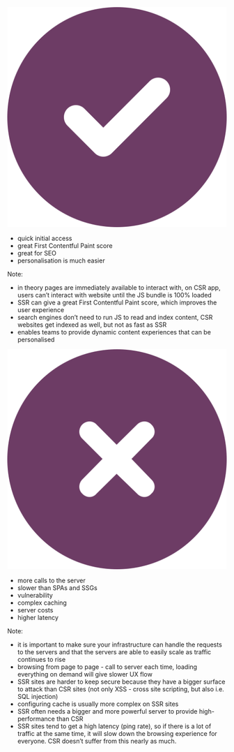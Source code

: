 <img src="./dist/icons/fa-circle-check.svg" class="heading--icon" />

- quick initial access <!-- .element: class="fragment fade-in" -->
- great First Contentful Paint score<!-- .element: class="fragment fade-in" -->
- great for SEO<!-- .element: class="fragment fade-in" -->
- personalisation is much easier<!-- .element: class="fragment fade-in" -->

Note:
- in theory pages are immediately available to interact with, on CSR app, users can’t interact with website until the JS bundle is 100% loaded
- SSR can give a great First Contentful Paint score, which improves the user experience
- search engines don’t need to run JS to read and index content, CSR websites get indexed as well, but not as fast as SSR
- enables teams to provide dynamic content experiences that can be personalised


<img src="./dist/icons/fa-circle-xmark.svg" class="heading--icon" />

- more calls to the server<!-- .element: class="fragment fade-in" -->
- slower than SPAs and SSGs<!-- .element: class="fragment fade-in" -->
- vulnerability<!-- .element: class="fragment fade-in" -->
- complex caching<!-- .element: class="fragment fade-in" -->
- server costs<!-- .element: class="fragment fade-in" -->
- higher latency<!-- .element: class="fragment fade-in" -->

Note: 
- it is important to make sure your infrastructure can handle the requests to the servers and that the servers are able to easily scale as traffic continues to rise
- browsing from page to page - call to server each time, loading everything on demand will give slower UX flow
- SSR sites are harder to keep secure because they have a bigger surface to attack than CSR sites (not only XSS - cross site scripting, but also i.e. SQL injection)
- configuring cache is usually more complex on SSR sites
- SSR often needs a bigger and more powerful server to provide high-performance than CSR
- SSR sites tend to get a high latency (ping rate), so if there is a lot of traffic at the same time, it will slow down the browsing experience for everyone. CSR doesn’t suffer from this nearly as much.